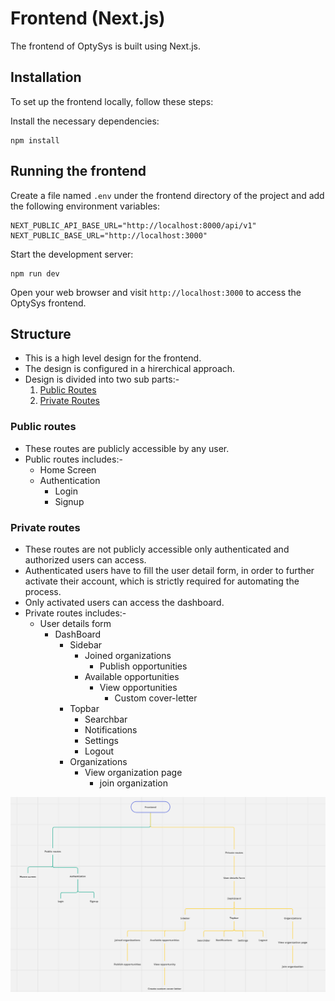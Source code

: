 # Frontend (Next.js)

The frontend of OptySys is built using Next.js.

## Installation

To set up the frontend locally, follow these steps:

Install the necessary dependencies:

```shell
npm install
```

## Running the frontend

Create a file named `.env` under the frontend directory of the project and add the following environment variables:

```env
NEXT_PUBLIC_API_BASE_URL="http://localhost:8000/api/v1"
NEXT_PUBLIC_BASE_URL="http://localhost:3000"
```

Start the development server:

```shell
npm run dev
```

Open your web browser and visit `http://localhost:3000` to access the OptySys frontend.

## Structure

- This is a high level design for the frontend.
- The design is configured in a hirerchical approach.
- Design is divided into two sub parts:-
    1. [Public Routes](#public-routes)
    2. [Private Routes](#private-routes)

### Public routes

- These routes are publicly accessible by any user.
- Public routes includes:-
  - Home Screen
  - Authentication
    - Login
    - Signup

### Private routes

- These routes are not publicly accessible only authenticated and authorized users can access.
- Authenticated users have to fill the user detail form, in order to further activate their account, which is strictly required for automating the process.
- Only activated users can access the dashboard.
- Private routes includes:-
  - User details form
    - DashBoard
      - Sidebar
        - Joined organizations
          - Publish opportunities
        - Available opportunities
          - View opportunities
            - Custom cover-letter
      - Topbar
        - Searchbar
        - Notifications
        - Settings
        - Logout
      - Organizations
        - View organization page
          - join organization

![frontend-architecture](../.github/images/frontend-architecture.png)
